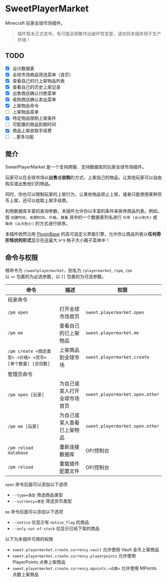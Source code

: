 # SweetPlayerMarket

Minecraft 玩家全球市场插件。

> 插件暂未正式发布，有可能会频繁作出破坏性变更，请勿将本插件用于生产环境！

## TODO

+ [x] 设计数据表
+ [x] 全球市场商品筛选菜单（首页）
+ [x] 查看自己的已上架物品列表
+ [x] 查看自己的历史上架记录
+ [x] 出售商店确认付款菜单
+ [x] 收购商店确认卖出菜单
+ [x] 上架物品命令
+ [ ] 上架物品菜单
+ [x] 特定物品限制上架条件
+ [ ] 可配置的商品到期时间
+ [x] 商品上架收取手续费
+ [ ] …更多功能

## 简介

SweetPlayerMarket 是一个支持跨服、支持数据库的玩家全球市场插件。

玩家可以在全球市场以**出售**或**收购**的方式，上架自己的物品，让其他玩家可以自由购买或出售他们的物品。

同时，你也可以限制玩家的上架行为，让某些物品禁止上架，或者只能使用某种货币上架，还可以收取上架手续费。

利用数据库丰富的查询参数，本插件允许你以丰富的条件来排序商品列表。例如，按 `创建时间`、`到期时间`、`价格`、`数量` 其中的一个数据表列名进行 `升序 (从小到大)` 或 `降序 (从大到小)` 的方式进行排序。

本插件依然沿用 [PluginBase](http://plugins.mcio.dev/elopers/base/gui-config) 的高可自定义界面引擎，允许你让商品列表以**任何奇形怪状的形式**显示在这最大 `6*9` 格子大小箱子菜单中！

## 命令与权限

根命令为 `/sweetplayermarket`，别名为 `/playermarket`, `/spm`, `/pm`  
以 `<>` 包裹的为必选参数，以 `[]` 包裹的为可选参数。

| 命令                                         | 描述             | 权限                              |
|--------------------------------------------|----------------|---------------------------------|
| 玩家命令                                       |                |                                 |
| `/pm open`                                 | 打开全球市场首页       | `sweet.playermarket.open`       |
| `/pm me`                                   | 查看自己的已上架物品     | `sweet.playermarket.me`         |
| `/pm create <商店类型> <价格> <货币> [单个数量] [总份数]` | 上架商品到全球市场      | `sweet.playermarket.create`     |
| 管理员命令                                      |                |                                 |
| `/pm open [玩家]`                            | 为自己或某人打开全球市场首页 | `sweet.playermarket.open.other` |
| `/pm me [玩家]`                              | 为自己或某人查看已上架物品  | `sweet.playermarket.open.other` |
| `/pm reload database`                      | 重新连接数据库        | OP/控制台                          |
| `/pm reload`                               | 重载插件配置文件       | OP/控制台                          |

`open` 命令后面可以添加以下选项
+ `--type=类型` 筛选商品类型
+ `--currency=类型` 筛选货币类型

`me` 命令后面可以添加以下选项
+ `--notice` 仅显示有 `notice_flag` 的商品
+ `--only-out-of-stock` 仅显示已经下架的商品

以下为本插件可用的权限
+ `sweet.playermarket.create.currency.vault` 允许使用 Vault 金币上架商品
+ `sweet.playermarket.create.currency.playerpoints` 允许使用 PlayerPoints 点券上架商品
+ `sweet.playermarket.create.currency.mpoints.<点数>` 允许使用 MPoints 点数上架商品
